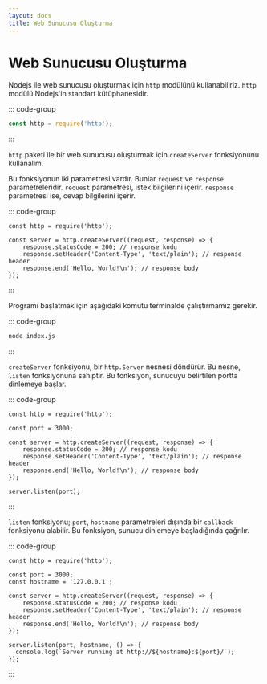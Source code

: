 ```yaml
---
layout: docs
title: Web Sunucusu Oluşturma
---
```


# Web Sunucusu Oluşturma

Nodejs ile web sunucusu oluşturmak için `http` modülünü kullanabiliriz. `http` modülü Nodejs'in standart kütüphanesidir.

::: code-group
```js [index.js]
const http = require('http');
```
:::

`http` paketi ile bir web sunucusu oluşturmak için `createServer` fonksiyonunu kullanalım. 

Bu fonksiyonun iki parametresi vardır. Bunlar `request` ve `response` parametreleridir. `request` parametresi, istek bilgilerini içerir. `response` parametresi ise, cevap bilgilerini içerir.

::: code-group
```js{3-7} [index.js]
const http = require('http');

const server = http.createServer((request, response) => {
    response.statusCode = 200; // response kodu
    response.setHeader('Content-Type', 'text/plain'); // response header
    response.end('Hello, World!\n'); // response body
});
```
:::

Programı başlatmak için aşağıdaki komutu terminalde çalıştırmamız gerekir.

::: code-group
```bash [terminal]
node index.js
```
:::

`createServer` fonksiyonu, bir `http.Server` nesnesi döndürür. Bu nesne, `listen` fonksiyonuna sahiptir. Bu fonksiyon, sunucuyu belirtilen portta dinlemeye başlar.

::: code-group
```js{3,11} [index.js]
const http = require('http');

const port = 3000;

const server = http.createServer((request, response) => {
    response.statusCode = 200; // response kodu
    response.setHeader('Content-Type', 'text/plain'); // response header
    response.end('Hello, World!\n'); // response body
});

server.listen(port);
```
:::

`listen` fonksiyonu; `port`, `hostname` parametreleri dışında bir `callback` fonksiyonu alabilir. Bu fonksiyon, sunucu 
dinlemeye başladığında çağrılır.

::: code-group
```js{4,12-14} [index.js]
const http = require('http');

const port = 3000;
const hostname = '127.0.0.1';

const server = http.createServer((request, response) => {
    response.statusCode = 200; // response kodu
    response.setHeader('Content-Type', 'text/plain'); // response header
    response.end('Hello, World!\n'); // response body
});

server.listen(port, hostname, () => {
  console.log(`Server running at http://${hostname}:${port}/`);
});
```
:::

